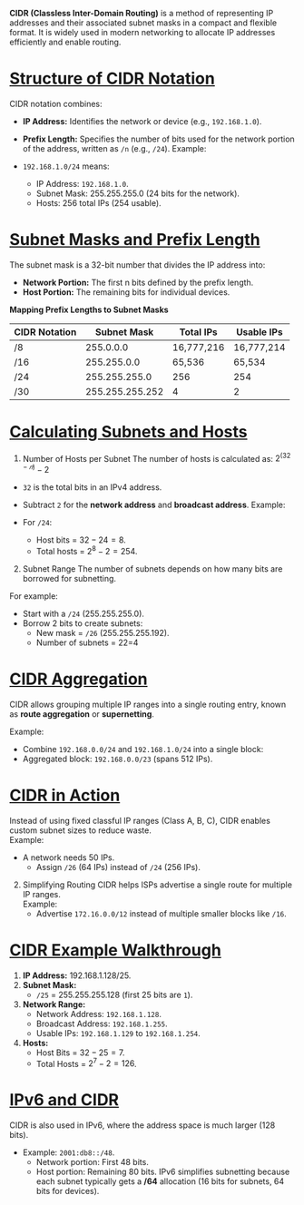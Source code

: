 **CIDR (Classless Inter-Domain Routing)** is a method of representing IP addresses and their associated subnet masks in a compact and flexible format. It is widely used in modern networking to allocate IP addresses efficiently and enable routing.

# [Structure of CIDR Notation]()

CIDR notation combines:

- **IP Address:** Identifies the network or device (e.g., `192.168.1.0`).
- **Prefix Length:** Specifies the number of bits used for the network portion of the address, written as `/n` (e.g., `/24`).
Example:

- `192.168.1.0/24` means:
  - IP Address: `192.168.1.0`.
  - Subnet Mask: 255.255.255.0 (24 bits for the network).
  - Hosts: 256 total IPs (254 usable).

# [Subnet Masks and Prefix Length]()

The subnet mask is a 32-bit number that divides the IP address into:

- **Network Portion:** The first n bits defined by the prefix length.
- **Host Portion:** The remaining bits for individual devices.

**Mapping Prefix Lengths to Subnet Masks**

| CIDR Notation | Subnet Mask | Total IPs | Usable IPs |
| --- | --- | --- | --- |
| /8 | 255.0.0.0 | 16,777,216 | 16,777,214 |
| /16 | 255.255.0.0 | 65,536 | 65,534 |
| /24 | 255.255.255.0 | 256 | 254 |
| /30 | 255.255.255.252 | 4 | 2 |

# [Calculating Subnets and Hosts]()

1. Number of Hosts per Subnet
The number of hosts is calculated as:
$2^(32−𝑛)−2$

- `32` is the total bits in an IPv4 address.
- Subtract `2` for the **network address** and **broadcast address**.
Example:

- For `/24`:
  - Host bits = $32−24=8$.
  - Total hosts = $2^8 −2=254$.
2. Subnet Range
The number of subnets depends on how many bits are borrowed for subnetting.

For example:

- Start with a `/24` (255.255.255.0).
- Borrow 2 bits to create subnets:
  - New mask = `/26` (255.255.255.192).
  - Number of subnets = 22=4

# [CIDR Aggregation]()

CIDR allows grouping multiple IP ranges into a single routing entry, known as **route aggregation** or **supernetting**.

Example:

- Combine `192.168.0.0/24` and `192.168.1.0/24` into a single block:
- Aggregated block: `192.168.0.0/23` (spans 512 IPs).

# [CIDR in Action]()

Instead of using fixed classful IP ranges (Class A, B, C), CIDR enables custom subnet sizes to reduce waste.\
Example:

- A network needs 50 IPs.
  - Assign `/26` (64 IPs) instead of `/24` (256 IPs).
2. Simplifying Routing
CIDR helps ISPs advertise a single route for multiple IP ranges.\
Example:
   - Advertise `172.16.0.0/12` instead of multiple smaller blocks like `/16`.

# [CIDR Example Walkthrough]()

1. **IP Address:** 192.168.1.128/25.
2. **Subnet Mask:**
   - `/25` = 255.255.255.128 (first 25 bits are `1`).
3. **Network Range:**
   - Network Address: `192.168.1.128`.
   - Broadcast Address: `192.168.1.255`.
   - Usable IPs: `192.168.1.129` to `192.168.1.254`.
4. **Hosts:**
   - Host Bits = $32−25=7$.
   - Total Hosts = $2^7 −2=126$.

# [IPv6 and CIDR]()

CIDR is also used in IPv6, where the address space is much larger (128 bits).

- Example: `2001:db8::/48`.
  - Network portion: First 48 bits.
  - Host portion: Remaining 80 bits.
IPv6 simplifies subnetting because each subnet typically gets a **/64** allocation (16 bits for subnets, 64 bits for devices).
